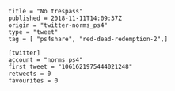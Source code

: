 ```
title = "No trespass"
published = 2018-11-11T14:09:37Z
origin = "twitter-norms_ps4"
type = "tweet"
tag = [ "ps4share", "red-dead-redemption-2",]

[twitter]
account = "norms_ps4"
first_tweet = "1061621975444021248"
retweets = 0
favourites = 0
```

<p class='image'><img src='https://mnf.m17s.net/2018/11/11/DrujjvaWsAADzAg.jpg' alt=''></p>

